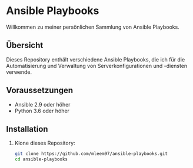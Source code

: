 # Ansible Playbooks

Willkommen zu meiner persönlichen Sammlung von Ansible Playbooks.

## Übersicht

Dieses Repository enthält verschiedene Ansible Playbooks, die ich für die Automatisierung und Verwaltung von Serverkonfigurationen und -diensten verwende.

## Voraussetzungen

- Ansible 2.9 oder höher
- Python 3.6 oder höher

## Installation

1. Klone dieses Repository:
   ```bash
   git clone https://github.com/mleem97/ansible-playbooks.git
   cd ansible-playbooks
